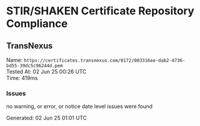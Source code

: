 # STIR/SHAKEN Certificate Repository Compliance

## TransNexus

Name: `https://certificates.transnexus.com/0172/003316ee-dab2-4736-bd55-39dc5c96244d.pem`\
Tested At: 02 Jun 25 00:26 UTC\
Time: 419ms

### Issues

no warning, or error, or notice date level issues were found

Generated: 02 Jun 25 01:01 UTC